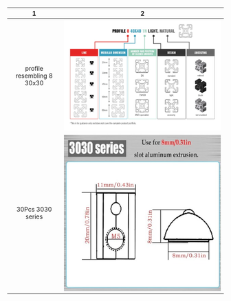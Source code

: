 

1             |2
:-:|:-:
profile resembling 8 30x30 |<img src="images/Profiles.jpeg"  width= "100%">
30Pcs 3030 series |<img src="images/rollTNuts.jpeg"  width= "100%">